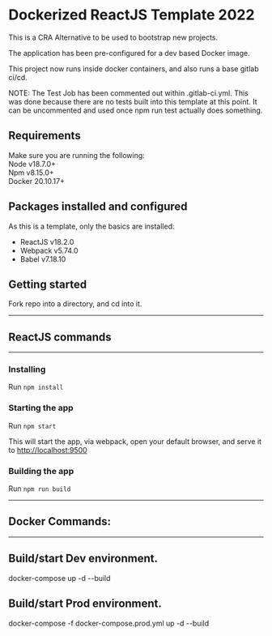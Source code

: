 # Dockerized ReactJS Template 2022

This is a CRA Alternative to be used to bootstrap new projects.

The application has been pre-configured for a dev based Docker image.

This project now runs inside docker containers, and also runs a base gitlab ci/cd.

NOTE: The Test Job has been commented out within .gitlab-ci.yml.
This was done because there are no tests built into this template at this point.
It can be uncommented and used once npm run test actually does something.

## Requirements
Make sure you are running the following:  
Node v18.7.0+  
Npm v8.15.0+  
Docker 20.10.17+

## Packages installed and configured
As this is a template, only the basics are installed:

- ReactJS v18.2.0
- Webpack v5.74.0
- Babel v7.18.10

## Getting started
Fork repo into a directory, and cd into it.

___
## ReactJS commands
___

### Installing
Run `npm install`

### Starting the app
Run `npm start`

This will start the app, via webpack, open your default browser, and serve it to [http://localhost:9500](http://localhost:9500)

### Building the app
Run `npm run build`
___
## Docker Commands:
___

## Build/start Dev environment.
docker-compose up -d --build

## Build/start Prod environment.
docker-compose -f docker-compose.prod.yml up -d --build
